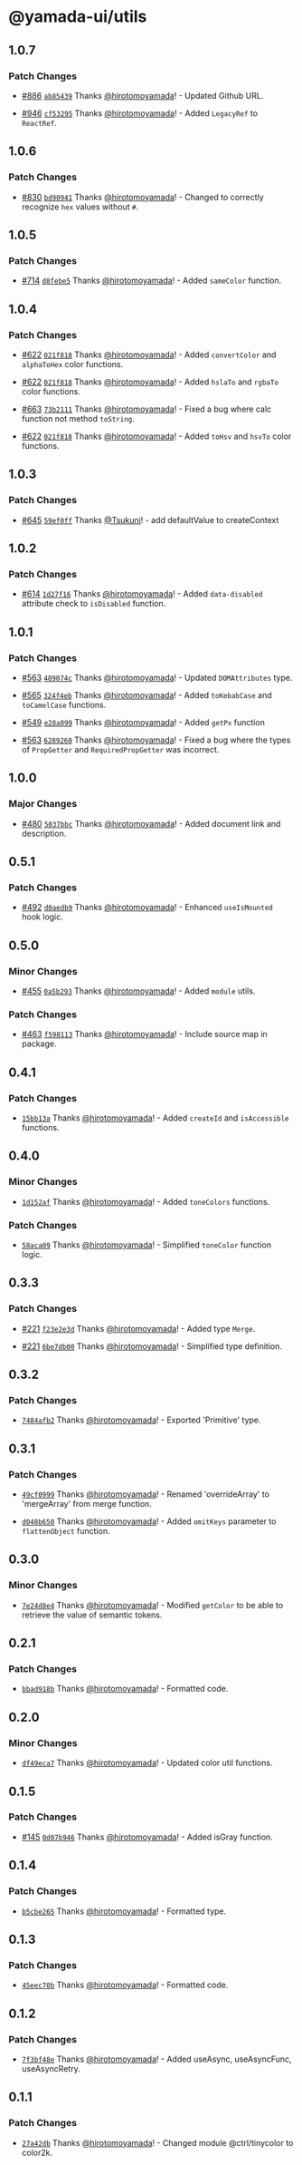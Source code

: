 # @yamada-ui/utils

## 1.0.7

### Patch Changes

- [#886](https://github.com/yamada-ui/yamada-ui/pull/886) [`ab85439`](https://github.com/yamada-ui/yamada-ui/commit/ab85439913736551e96fd5a55ec289e3e7fd5126) Thanks [@hirotomoyamada](https://github.com/hirotomoyamada)! - Updated Github URL.

- [#946](https://github.com/yamada-ui/yamada-ui/pull/946) [`cf53295`](https://github.com/yamada-ui/yamada-ui/commit/cf532953b6a9045d578fa746ea7faa9b2e8afef7) Thanks [@hirotomoyamada](https://github.com/hirotomoyamada)! - Added `LegacyRef` to `ReactRef`.

## 1.0.6

### Patch Changes

- [#830](https://github.com/yamada-ui/yamada-ui/pull/830) [`bd90941`](https://github.com/yamada-ui/yamada-ui/commit/bd909411b5155394bca8f714d195111cf2463d25) Thanks [@hirotomoyamada](https://github.com/hirotomoyamada)! - Changed to correctly recognize `hex` values without `#`.

## 1.0.5

### Patch Changes

- [#714](https://github.com/hirotomoyamada/yamada-ui/pull/714) [`d8febe5`](https://github.com/hirotomoyamada/yamada-ui/commit/d8febe550ef6159cdb1ddbcbaff1a56e310a6529) Thanks [@hirotomoyamada](https://github.com/hirotomoyamada)! - Added `sameColor` function.

## 1.0.4

### Patch Changes

- [#622](https://github.com/hirotomoyamada/yamada-ui/pull/622) [`021f818`](https://github.com/hirotomoyamada/yamada-ui/commit/021f818babd2d04a8163807fa6fe8122b60738bf) Thanks [@hirotomoyamada](https://github.com/hirotomoyamada)! - Added `convertColor` and `alphaToHex` color functions.

- [#622](https://github.com/hirotomoyamada/yamada-ui/pull/622) [`021f818`](https://github.com/hirotomoyamada/yamada-ui/commit/021f818babd2d04a8163807fa6fe8122b60738bf) Thanks [@hirotomoyamada](https://github.com/hirotomoyamada)! - Added `hslaTo` and `rgbaTo` color functions.

- [#663](https://github.com/hirotomoyamada/yamada-ui/pull/663) [`73b2111`](https://github.com/hirotomoyamada/yamada-ui/commit/73b211195ffa3dd8a2e10897ccf103549b10906c) Thanks [@hirotomoyamada](https://github.com/hirotomoyamada)! - Fixed a bug where calc function not method `toString`.

- [#622](https://github.com/hirotomoyamada/yamada-ui/pull/622) [`021f818`](https://github.com/hirotomoyamada/yamada-ui/commit/021f818babd2d04a8163807fa6fe8122b60738bf) Thanks [@hirotomoyamada](https://github.com/hirotomoyamada)! - Added `toHsv` and `hsvTo` color functions.

## 1.0.3

### Patch Changes

- [#645](https://github.com/hirotomoyamada/yamada-ui/pull/645) [`59ef0ff`](https://github.com/hirotomoyamada/yamada-ui/commit/59ef0ff1fc1dcae8bf8486d446d777786c7c23e3) Thanks [@Tsukuni](https://github.com/Tsukuni)! - add defaultValue to createContext

## 1.0.2

### Patch Changes

- [#614](https://github.com/hirotomoyamada/yamada-ui/pull/614) [`1d27f16`](https://github.com/hirotomoyamada/yamada-ui/commit/1d27f16b73b2cf27c61bf70509c8aeb3524c006b) Thanks [@hirotomoyamada](https://github.com/hirotomoyamada)! - Added `data-disabled` attribute check to `isDisabled` function.

## 1.0.1

### Patch Changes

- [#563](https://github.com/hirotomoyamada/yamada-ui/pull/563) [`489074c`](https://github.com/hirotomoyamada/yamada-ui/commit/489074c686cf15f89917caab6b9e715d3856e2e1) Thanks [@hirotomoyamada](https://github.com/hirotomoyamada)! - Updated `DOMAttributes` type.

- [#565](https://github.com/hirotomoyamada/yamada-ui/pull/565) [`324f4eb`](https://github.com/hirotomoyamada/yamada-ui/commit/324f4eb82be80b634ca90d5022720af1af2b6599) Thanks [@hirotomoyamada](https://github.com/hirotomoyamada)! - Added `toKebabCase` and `toCamelCase` functions.

- [#549](https://github.com/hirotomoyamada/yamada-ui/pull/549) [`e28a099`](https://github.com/hirotomoyamada/yamada-ui/commit/e28a099242d827f6e3a4410d4f38a62c28ae6fd7) Thanks [@hirotomoyamada](https://github.com/hirotomoyamada)! - Added `getPx` function

- [#563](https://github.com/hirotomoyamada/yamada-ui/pull/563) [`6289260`](https://github.com/hirotomoyamada/yamada-ui/commit/62892609fcd0f68f7c78a8c6bec37907b7a846f0) Thanks [@hirotomoyamada](https://github.com/hirotomoyamada)! - Fixed a bug where the types of `PropGetter` and `RequiredPropGetter` was incorrect.

## 1.0.0

### Major Changes

- [#480](https://github.com/hirotomoyamada/yamada-ui/pull/480) [`5037bbc`](https://github.com/hirotomoyamada/yamada-ui/commit/5037bbc5e6dc804b6156fad716eb09e053183bf8) Thanks [@hirotomoyamada](https://github.com/hirotomoyamada)! - Added document link and description.

## 0.5.1

### Patch Changes

- [#492](https://github.com/hirotomoyamada/yamada-ui/pull/492) [`d0aedb9`](https://github.com/hirotomoyamada/yamada-ui/commit/d0aedb9ab9ba4b064668655fc9d77d569c63c9bf) Thanks [@hirotomoyamada](https://github.com/hirotomoyamada)! - Enhanced `useIsMounted` hook logic.

## 0.5.0

### Minor Changes

- [#455](https://github.com/hirotomoyamada/yamada-ui/pull/455) [`0a5b293`](https://github.com/hirotomoyamada/yamada-ui/commit/0a5b2937da6547be13c117f5efbadbb2a79eeb16) Thanks [@hirotomoyamada](https://github.com/hirotomoyamada)! - Added `module` utils.

### Patch Changes

- [#463](https://github.com/hirotomoyamada/yamada-ui/pull/463) [`f598113`](https://github.com/hirotomoyamada/yamada-ui/commit/f5981132b9e3c38cfa5f6592fbc15f9a49e89686) Thanks [@hirotomoyamada](https://github.com/hirotomoyamada)! - Include source map in package.

## 0.4.1

### Patch Changes

- [`15bb13a`](https://github.com/hirotomoyamada/yamada-ui/commit/15bb13a4c921dd80a617205c4875f0b9ee36ad4f) Thanks [@hirotomoyamada](https://github.com/hirotomoyamada)! - Added `createId` and `isAccessible` functions.

## 0.4.0

### Minor Changes

- [`1d152af`](https://github.com/hirotomoyamada/yamada-ui/commit/1d152af140eb90965aab962fce285e5e0053d2a0) Thanks [@hirotomoyamada](https://github.com/hirotomoyamada)! - Added `toneColors` functions.

### Patch Changes

- [`58aca09`](https://github.com/hirotomoyamada/yamada-ui/commit/58aca09239d453b5d5d5ba0958ebd6dfdab31485) Thanks [@hirotomoyamada](https://github.com/hirotomoyamada)! - Simplified `toneColor` function logic.

## 0.3.3

### Patch Changes

- [#221](https://github.com/hirotomoyamada/yamada-ui/pull/221) [`f23e2e3d`](https://github.com/hirotomoyamada/yamada-ui/commit/f23e2e3d5d9c7dc56bd76c0a6639e77a0210fa4b) Thanks [@hirotomoyamada](https://github.com/hirotomoyamada)! - Added type `Merge`.

- [#221](https://github.com/hirotomoyamada/yamada-ui/pull/221) [`6be7db00`](https://github.com/hirotomoyamada/yamada-ui/commit/6be7db002112720dbc9fc962a9380476e7481b83) Thanks [@hirotomoyamada](https://github.com/hirotomoyamada)! - Simplified type definition.

## 0.3.2

### Patch Changes

- [`7484afb2`](https://github.com/hirotomoyamada/yamada-ui/commit/7484afb2998f47e57818245286b91d412e8e1093) Thanks [@hirotomoyamada](https://github.com/hirotomoyamada)! - Exported 'Primitive' type.

## 0.3.1

### Patch Changes

- [`49cf0999`](https://github.com/hirotomoyamada/yamada-ui/commit/49cf0999e6b3aededb08c6f8f80fd3209cddeb27) Thanks [@hirotomoyamada](https://github.com/hirotomoyamada)! - Renamed 'overrideArray' to 'mergeArray' from merge function.

- [`d048b650`](https://github.com/hirotomoyamada/yamada-ui/commit/d048b650fccb91c281ea4bbebee104dd2b7d18f0) Thanks [@hirotomoyamada](https://github.com/hirotomoyamada)! - Added `omitKeys` parameter to `flattenObject` function.

## 0.3.0

### Minor Changes

- [`7e24d8e4`](https://github.com/hirotomoyamada/yamada-ui/commit/7e24d8e4557912cedd3856242c67ba972b824334) Thanks [@hirotomoyamada](https://github.com/hirotomoyamada)! - Modified `getColor` to be able to retrieve the value of semantic tokens.

## 0.2.1

### Patch Changes

- [`bbad918b`](https://github.com/hirotomoyamada/yamada-ui/commit/bbad918b75312ad4656448c9e9e37bdce5d1c14d) Thanks [@hirotomoyamada](https://github.com/hirotomoyamada)! - Formatted code.

## 0.2.0

### Minor Changes

- [`df49eca7`](https://github.com/hirotomoyamada/yamada-ui/commit/df49eca7b61acc637fa9eb9ba5e3665e769ed3a8) Thanks [@hirotomoyamada](https://github.com/hirotomoyamada)! - Updated color util functions.

## 0.1.5

### Patch Changes

- [#145](https://github.com/hirotomoyamada/yamada-ui/pull/145) [`0d07b946`](https://github.com/hirotomoyamada/yamada-ui/commit/0d07b9460b217c3d8c6b7e667eee114f6f9acf3e) Thanks [@hirotomoyamada](https://github.com/hirotomoyamada)! - Added isGray function.

## 0.1.4

### Patch Changes

- [`b5cbe265`](https://github.com/hirotomoyamada/yamada-ui/commit/b5cbe26510fa7f437538a2ddd36daa6c918b0f35) Thanks [@hirotomoyamada](https://github.com/hirotomoyamada)! - Formatted type.

## 0.1.3

### Patch Changes

- [`45eec70b`](https://github.com/hirotomoyamada/yamada-ui/commit/45eec70b0ec611b245a15be3d6ac5f203f403ebc) Thanks [@hirotomoyamada](https://github.com/hirotomoyamada)! - Formatted code.

## 0.1.2

### Patch Changes

- [`7f3bf48e`](https://github.com/hirotomoyamada/yamada-ui/commit/7f3bf48e27e7b3dced7c0a5bb7d1b7ac9e041289) Thanks [@hirotomoyamada](https://github.com/hirotomoyamada)! - Added useAsync, useAsyncFunc, useAsyncRetry.

## 0.1.1

### Patch Changes

- [`27a42db`](https://github.com/hirotomoyamada/yamada-ui/commit/27a42db9e1b194b87b7358440bb1964a643887c2) Thanks [@hirotomoyamada](https://github.com/hirotomoyamada)! - Changed module @ctrl/tinycolor to color2k.
